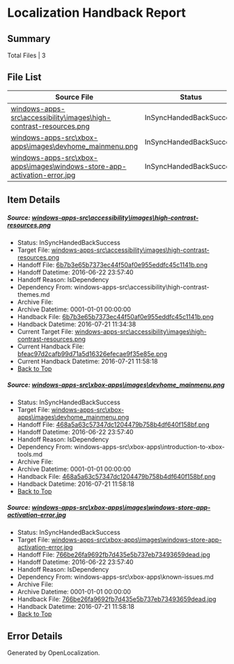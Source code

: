 # <a name='report-top'></a> Localization Handback Report

## Summary
 Total Files | 3

## File List
 Source File | Status | Details 
 ----------- | ------ | ------- 
 [windows-apps-src\accessibility\images\high-contrast-resources.png](https://github.com/Microsoft/windows-apps/blob/2517afb6520cfadd1b866f257a014a5acc4f4833/windows-apps-src/accessibility/images/high-contrast-resources.png) | InSyncHandedBackSuccess | [Details](#6b7b3e65b7373ec44f50af0e955eddfc45c1141b33)
 [windows-apps-src\xbox-apps\images\devhome_mainmenu.png](https://github.com/Microsoft/windows-apps/blob/c538f363bd4066233ebd363bb5255a6981399929/windows-apps-src/xbox-apps/images/devhome_mainmenu.png) | InSyncHandedBackSuccess | [Details](#468a5a63c57347dc1204479b758b4df640f158bf5408)
 [windows-apps-src\xbox-apps\images\windows-store-app-activation-error.jpg](https://github.com/Microsoft/windows-apps/blob/807670bc737153b77d57441461b9ca7c83a77a44/windows-apps-src/xbox-apps/images/windows-store-app-activation-error.jpg) | InSyncHandedBackSuccess | [Details](#766be26fa9692fb7d435e5b737eb73493659dead5433)

## Item Details
##### <a name='6b7b3e65b7373ec44f50af0e955eddfc45c1141b33'></a> Source: [windows-apps-src\accessibility\images\high-contrast-resources.png](https://github.com/Microsoft/windows-apps/blob/2517afb6520cfadd1b866f257a014a5acc4f4833/windows-apps-src/accessibility/images/high-contrast-resources.png)
* Status: InSyncHandedBackSuccess
* Target File: [windows-apps-src\accessibility\images\high-contrast-resources.png](https://github.com/Microsoft/windows-apps.zh-cn/blob/c071f2d10cd663b62465b612499fb9e8a0a170db/windows-apps-src/accessibility/images/high-contrast-resources.png)
* Handoff File: [6b7b3e65b7373ec44f50af0e955eddfc45c1141b.png](https://github.com/Microsoft/WDG.handoff/blob/34ee8a55a233114e7441b1b0feb3a2d10b54056e/ol-handoff/Microsoft/windows-apps.zh-cn/master/6b7b3e65b7373ec44f50af0e955eddfc45c1141b.png)
* Handoff Datetime: 2016-06-22 23:57:40
* Handoff Reason: IsDependency
* Dependency From: windows-apps-src\accessibility\high-contrast-themes.md
* Archive File: 
* Archive Datetime: 0001-01-01 00:00:00
* Handback File: [6b7b3e65b7373ec44f50af0e955eddfc45c1141b.png](https://github.com/Microsoft/WDG.handback/blob/6a0eba030ad001616188c1f2aca4ab96197b3901/ol-handback/Microsoft/windows-apps.zh-cn/master/6b7b3e65b7373ec44f50af0e955eddfc45c1141b.png)
* Handback Datetime: 2016-07-21 11:34:38
* Current Target File: [windows-apps-src\accessibility\images\high-contrast-resources.png](https://github.com/Microsoft/windows-apps.zh-cn/blob/a4df45272dbca7a79c9fb9ad6338752bddb09d97/windows-apps-src/accessibility/images/high-contrast-resources.png)
* Current Handback File: [bfeac97d2cafb99d71a5d16326efecae9f35e85e.png](https://github.com/Microsoft/WDG.handback/blob/c1f5b3dc7caaaa0bdcf65cffe7d5f6e7afc916bc/ol-handback/Microsoft/windows-apps.zh-cn/master/bfeac97d2cafb99d71a5d16326efecae9f35e85e.png)
* Current Handback Datetime: 2016-07-21 11:58:18
* [Back to Top](#report-top)

##### <a name='468a5a63c57347dc1204479b758b4df640f158bf5408'></a> Source: [windows-apps-src\xbox-apps\images\devhome_mainmenu.png](https://github.com/Microsoft/windows-apps/blob/c538f363bd4066233ebd363bb5255a6981399929/windows-apps-src/xbox-apps/images/devhome_mainmenu.png)
* Status: InSyncHandedBackSuccess
* Target File: [windows-apps-src\xbox-apps\images\devhome_mainmenu.png](https://github.com/Microsoft/windows-apps.zh-cn/blob/a4df45272dbca7a79c9fb9ad6338752bddb09d97/windows-apps-src/xbox-apps/images/devhome_mainmenu.png)
* Handoff File: [468a5a63c57347dc1204479b758b4df640f158bf.png](https://github.com/Microsoft/WDG.handoff/blob/34ee8a55a233114e7441b1b0feb3a2d10b54056e/ol-handoff/Microsoft/windows-apps.zh-cn/master/468a5a63c57347dc1204479b758b4df640f158bf.png)
* Handoff Datetime: 2016-06-22 23:57:40
* Handoff Reason: IsDependency
* Dependency From: windows-apps-src\xbox-apps\introduction-to-xbox-tools.md
* Archive File: 
* Archive Datetime: 0001-01-01 00:00:00
* Handback File: [468a5a63c57347dc1204479b758b4df640f158bf.png](https://github.com/Microsoft/WDG.handback/blob/c1f5b3dc7caaaa0bdcf65cffe7d5f6e7afc916bc/ol-handback/Microsoft/windows-apps.zh-cn/master/468a5a63c57347dc1204479b758b4df640f158bf.png)
* Handback Datetime: 2016-07-21 11:58:18
* [Back to Top](#report-top)

##### <a name='766be26fa9692fb7d435e5b737eb73493659dead5433'></a> Source: [windows-apps-src\xbox-apps\images\windows-store-app-activation-error.jpg](https://github.com/Microsoft/windows-apps/blob/807670bc737153b77d57441461b9ca7c83a77a44/windows-apps-src/xbox-apps/images/windows-store-app-activation-error.jpg)
* Status: InSyncHandedBackSuccess
* Target File: [windows-apps-src\xbox-apps\images\windows-store-app-activation-error.jpg](https://github.com/Microsoft/windows-apps.zh-cn/blob/a4df45272dbca7a79c9fb9ad6338752bddb09d97/windows-apps-src/xbox-apps/images/windows-store-app-activation-error.jpg)
* Handoff File: [766be26fa9692fb7d435e5b737eb73493659dead.jpg](https://github.com/Microsoft/WDG.handoff/blob/34ee8a55a233114e7441b1b0feb3a2d10b54056e/ol-handoff/Microsoft/windows-apps.zh-cn/master/766be26fa9692fb7d435e5b737eb73493659dead.jpg)
* Handoff Datetime: 2016-06-22 23:57:40
* Handoff Reason: IsDependency
* Dependency From: windows-apps-src\xbox-apps\known-issues.md
* Archive File: 
* Archive Datetime: 0001-01-01 00:00:00
* Handback File: [766be26fa9692fb7d435e5b737eb73493659dead.jpg](https://github.com/Microsoft/WDG.handback/blob/c1f5b3dc7caaaa0bdcf65cffe7d5f6e7afc916bc/ol-handback/Microsoft/windows-apps.zh-cn/master/766be26fa9692fb7d435e5b737eb73493659dead.jpg)
* Handback Datetime: 2016-07-21 11:58:18
* [Back to Top](#report-top)


## Error Details

Generated by OpenLocalization.
